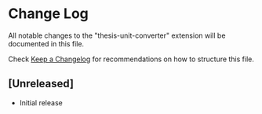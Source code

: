 # Change Log

All notable changes to the "thesis-unit-converter" extension will be documented in this file.

Check [Keep a Changelog](http://keepachangelog.com/) for recommendations on how to structure this file.

## [Unreleased]

- Initial release
